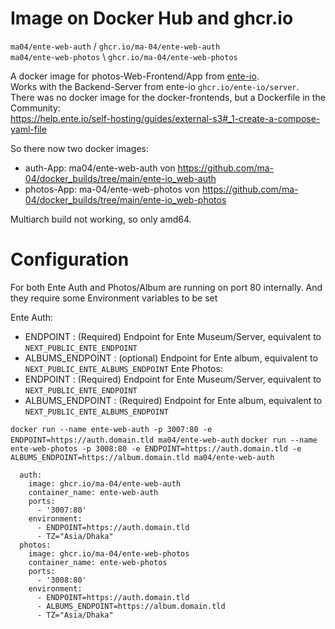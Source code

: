 # Image on Docker Hub and ghcr.io
`ma04/ente-web-auth` / `ghcr.io/ma-04/ente-web-auth` <br>
`ma04/ente-web-photos` \ `ghcr.io/ma-04/ente-web-photos`

A docker image for photos-Web-Frontend/App from [ente-io](https://ente.io/).  
Works with the Backend-Server from ente-io `ghcr.io/ente-io/server`.  
There was no docker image for the docker-frontends, but a Dockerfile in the Community:  
https://help.ente.io/self-hosting/guides/external-s3#_1-create-a-compose-yaml-file   

So there now two docker images:  
- auth-App: ma04/ente-web-auth von https://github.com/ma-04/docker_builds/tree/main/ente-io_web-auth
- photos-App: ma-04/ente-web-photos von https://github.com/ma-04/docker_builds/tree/main/ente-io_web-photos

Multiarch build not working, so only amd64. 

# Configuration
For both Ente Auth and Photos/Album are running on port 80 internally. And they require some Environment variables to be set

Ente Auth:
  - ENDPOINT : (Required) Endpoint for Ente Museum/Server, equivalent to `NEXT_PUBLIC_ENTE_ENDPOINT`
  - ALBUMS_ENDPOINT : (optional) Endpoint for Ente album, equivalent to `NEXT_PUBLIC_ENTE_ALBUMS_ENDPOINT`
Ente Photos:
  - ENDPOINT : (Required) Endpoint for Ente Museum/Server, equivalent to `NEXT_PUBLIC_ENTE_ENDPOINT`
  - ALBUMS_ENDPOINT : (Required) Endpoint for Ente album, equivalent to `NEXT_PUBLIC_ENTE_ALBUMS_ENDPOINT`

```docker run --name ente-web-auth -p 3007:80 -e ENDPOINT=https://auth.domain.tld ma04/ente-web-auth```
```docker run --name ente-web-photos -p 3008:80 -e ENDPOINT=https://auth.domain.tld -e ALBUMS_ENDPOINT=https://album.domain.tld ma04/ente-web-auth```
```
  auth:
    image: ghcr.io/ma-04/ente-web-auth
    container_name: ente-web-auth
    ports:
      - '3007:80'
    environment:
      - ENDPOINT=https://auth.domain.tld
      - TZ="Asia/Dhaka"
  photos:
    image: ghcr.io/ma-04/ente-web-photos
    container_name: ente-web-photos
    ports:
      - '3008:80'
    environment:
      - ENDPOINT=https://auth.domain.tld
      - ALBUMS_ENDPOINT=https://album.domain.tld
      - TZ="Asia/Dhaka"
```